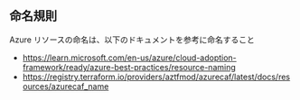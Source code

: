 ## 命名規則

Azure リソースの命名は、以下のドキュメントを参考に命名すること

- https://learn.microsoft.com/en-us/azure/cloud-adoption-framework/ready/azure-best-practices/resource-naming
- https://registry.terraform.io/providers/aztfmod/azurecaf/latest/docs/resources/azurecaf_name

